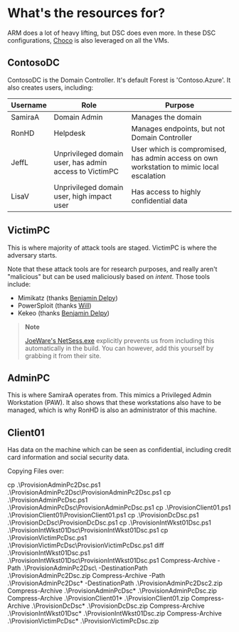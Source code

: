 # What's the resources for?

ARM does a lot of heavy lifting, but DSC does even more.  In these DSC configurations, [Choco](https://chocolatey.org/) is also leveraged on all the VMs.

## ContosoDC

ContosoDC is the Domain Controller.  It's default Forest is 'Contoso.Azure'.  It also creates users, including:

| Username | Role | Purpose |
|----------|------|---------|
| SamiraA  | Domain Admin | Manages the domain |
| RonHD    | Helpdesk | Manages endpoints, but not Domain Controller |
| JeffL    | Unprivileged domain user, has admin access to VictimPC | User which is compromised, has admin access on own workstation to mimic local escalation |
| LisaV    | Unprivileged domain user, high impact user | Has access to highly confidential data | 

## VictimPC

This is where majority of attack tools are staged. VictimPC is where the adversary starts.

Note that these attack tools are for research purposes, and really aren't "malicious" but can be used maliciously based on *intent*.  Those tools include:
* Mimikatz (thanks [Benjamin Delpy](https://twitter.com/gentilkiwi]))
* PowerSploit (thanks [Will](https://twitter.com/HarmJ0y))
* Kekeo (thanks [Benjamin Delpy](https://twitter.com/gentilkiwi))

>**Note**
>
>[JoeWare's NetSess.exe](http://www.joeware.net/freetools/tools/netsess/index.htm) explicitly prevents us from including this automatically in the build.  You can however, add this yourself by grabbing it from their site.

## AdminPC

This is where SamiraA operates from.  This mimics a Privileged Admin Workstation (PAW).  It also shows that these workstations also have to be managed, which is why RonHD is also an administrator of this machine.

## Client01

Has data on the machine which can be seen as confidential, including credit card information and social security data.

Copying Files over: 


  cp .\ProvisionAdminPc2Dsc.ps1 .\ProvisionAdminPc2Dsc\ProvisionAdminPc2Dsc.ps1
  cp .\ProvisionAdminPcDsc.ps1 .\ProvisionAdminPcDsc\ProvisionAdminPcDsc.ps1
  cp .\ProvisionClient01.ps1 .\ProvisionClient01\ProvisionClient01.ps1
  cp .\ProvisionDcDsc.ps1 .\ProvisionDcDsc\ProvisionDcDsc.ps1
  cp .\ProvisionIntWkst01Dsc.ps1 .\ProvisionIntWkst01Dsc\ProvisionIntWkst01Dsc.ps1
  cp .\ProvisionVictimPcDsc.ps1 .\ProvisionVictimPcDsc\ProvisionVictimPcDsc.ps1
  diff .\ProvisionIntWkst01Dsc.ps1 .\ProvisionIntWkst01Dsc\ProvisionIntWkst01Dsc.ps1
  Compress-Archive -Path .\ProvisionAdminPc2Dsc\ -DestinationPath .\ProvisionAdminPc2Dsc.zip
  Compress-Archive -Path .\ProvisionAdminPc2Dsc\* -DestinationPath .\ProvisionAdminPc2Dsc2.zip
  Compress-Archive .\ProvisionAdminPcDsc\* .\ProvisionAdminPcDsc.zip
  Compress-Archive .\ProvisionClient01\* .\ProvisionClient01.zip
  Compress-Archive .\ProvisionDcDsc\* .\ProvisionDcDsc.zip
  Compress-Archive .\ProvisionIntWkst01Dsc\* .\ProvisionIntWkst01Dsc.zip
  Compress-Archive .\ProvisionVictimPcDsc\* .\ProvisionVictimPcDsc.zip